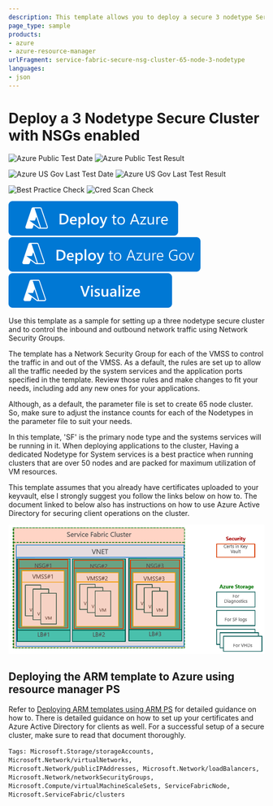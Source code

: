 ```yaml
---
description: This template allows you to deploy a secure 3 nodetype Service fabric Cluster running Windows server 2016 Data center on a Standard_D2 Size VMs. Use this template allows you ro control the inbound and outbound network traffic using Network Security Groups.
page_type: sample
products:
- azure
- azure-resource-manager
urlFragment: service-fabric-secure-nsg-cluster-65-node-3-nodetype
languages:
- json
---
```

# Deploy a 3 Nodetype Secure Cluster with NSGs enabled

![Azure Public Test Date](https://azurequickstartsservice.blob.core.windows.net/badges/quickstarts/microsoft.servicefabric/service-fabric-secure-nsg-cluster-65-node-3-nodetype/PublicLastTestDate.svg)
![Azure Public Test Result](https://azurequickstartsservice.blob.core.windows.net/badges/quickstarts/microsoft.servicefabric/service-fabric-secure-nsg-cluster-65-node-3-nodetype/PublicDeployment.svg)

![Azure US Gov Last Test Date](https://azurequickstartsservice.blob.core.windows.net/badges/quickstarts/microsoft.servicefabric/service-fabric-secure-nsg-cluster-65-node-3-nodetype/FairfaxLastTestDate.svg)
![Azure US Gov Last Test Result](https://azurequickstartsservice.blob.core.windows.net/badges/quickstarts/microsoft.servicefabric/service-fabric-secure-nsg-cluster-65-node-3-nodetype/FairfaxDeployment.svg)

![Best Practice Check](https://azurequickstartsservice.blob.core.windows.net/badges/quickstarts/microsoft.servicefabric/service-fabric-secure-nsg-cluster-65-node-3-nodetype/BestPracticeResult.svg)
![Cred Scan Check](https://azurequickstartsservice.blob.core.windows.net/badges/quickstarts/microsoft.servicefabric/service-fabric-secure-nsg-cluster-65-node-3-nodetype/CredScanResult.svg)

[![Deploy To Azure](https://raw.githubusercontent.com/Azure/azure-quickstart-templates/master/1-CONTRIBUTION-GUIDE/images/deploytoazure.svg?sanitize=true)](https://portal.azure.com/#create/Microsoft.Template/uri/https%3A%2F%2Fraw.githubusercontent.com%2FAzure%2Fazure-quickstart-templates%2Fmaster%2Fquickstarts%2Fmicrosoft.servicefabric%2Fservice-fabric-secure-nsg-cluster-65-node-3-nodetype%2Fazuredeploy.json)
[![Deploy To Azure US Gov](https://raw.githubusercontent.com/Azure/azure-quickstart-templates/master/1-CONTRIBUTION-GUIDE/images/deploytoazuregov.svg?sanitize=true)](https://portal.azure.us/#create/Microsoft.Template/uri/https%3A%2F%2Fraw.githubusercontent.com%2FAzure%2Fazure-quickstart-templates%2Fmaster%2Fquickstarts%2Fmicrosoft.servicefabric%2Fservice-fabric-secure-nsg-cluster-65-node-3-nodetype%2Fazuredeploy.json)
[![Visualize](https://raw.githubusercontent.com/Azure/azure-quickstart-templates/master/1-CONTRIBUTION-GUIDE/images/visualizebutton.svg?sanitize=true)](http://armviz.io/#/?load=https%3A%2F%2Fraw.githubusercontent.com%2FAzure%2Fazure-quickstart-templates%2Fmaster%2Fquickstarts%2Fmicrosoft.servicefabric%2Fservice-fabric-secure-nsg-cluster-65-node-3-nodetype%2Fazuredeploy.json)

Use this template as a sample for setting up a three nodetype secure cluster and to  control the inbound and outbound network traffic using Network Security Groups.

The template has a Network Security Group for each of the VMSS to control the traffic in and out of the VMSS. As a default, the rules are set up to allow all the traffic needed by the system services and the application ports specified in the template. Review those rules and make changes to fit your needs, including add any new ones for your applications.

Although, as a default, the parameter file is set to create 65 node cluster. So, make sure to adjust the instance counts for each of the Nodetypes in the parameter file to suit your needs.

In this template, 'SF' is the primary node type and the systems services will be running in it. When deploying applications to the cluster, Having a dedicated Nodetype for System services is a best practice when running clusters that are over 50 nodes and are packed for maximum utilization of VM resources.

This template assumes that you already have certificates uploaded to your keyvault, else I strongly suggest you follow the links below on how to. The document linked to below also has instructions on how to use Azure Active Directory for securing client operations on the cluster.

![Picture of the cluster resources](./NSG1.PNG)

## Deploying the ARM template to Azure using resource manager PS

Refer to [Deploying ARM templates using ARM PS](https://azure.microsoft.com/documentation/articles/service-fabric-cluster-creation-via-arm/) for detailed guidance on how to. There is detailed guidance on how to set up your certificates and Azure Active Directory for clients as well. For a successful setup of a secure cluster, make sure to read that document thoroughly.

`Tags: Microsoft.Storage/storageAccounts, Microsoft.Network/virtualNetworks, Microsoft.Network/publicIPAddresses, Microsoft.Network/loadBalancers, Microsoft.Network/networkSecurityGroups, Microsoft.Compute/virtualMachineScaleSets, ServiceFabricNode, Microsoft.ServiceFabric/clusters`
